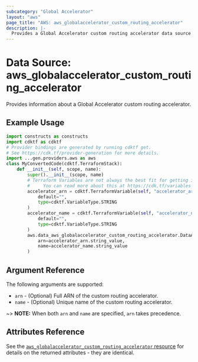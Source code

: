 ```yaml
---
subcategory: "Global Accelerator"
layout: "aws"
page_title: "AWS: aws_globalaccelerator_custom_routing_accelerator"
description: |-
  Provides a Global Accelerator custom routing accelerator data source.
---
```


# Data Source: aws_globalaccelerator_custom_routing_accelerator

Provides information about a Global Accelerator custom routing accelerator.

## Example Usage

```python
import constructs as constructs
import cdktf as cdktf
# Provider bindings are generated by running cdktf get.
# See https://cdk.tf/provider-generation for more details.
import ...gen.providers.aws as aws
class MyConvertedCode(cdktf.TerraformStack):
    def __init__(self, scope, name):
        super().__init__(scope, name)
        # Terraform Variables are not always the best fit for getting inputs in the context of Terraform CDK.
        #     You can read more about this at https://cdk.tf/variables
        accelerator_arn = cdktf.TerraformVariable(self, "accelerator_arn",
            default="",
            type=cdktf.VariableType.STRING
        )
        accelerator_name = cdktf.TerraformVariable(self, "accelerator_name",
            default="",
            type=cdktf.VariableType.STRING
        )
        aws.data_aws_globalaccelerator_custom_routing_accelerator.DataAwsGlobalacceleratorCustomRoutingAccelerator(self, "example",
            arn=accelerator_arn.string_value,
            name=accelerator_name.string_value
        )
```

## Argument Reference

The following arguments are supported:

* `arn` - (Optional) Full ARN of the custom routing accelerator.
* `name` - (Optional) Unique name of the custom routing accelerator.

~> **NOTE:** When both `arn` and `name` are specified, `arn` takes precedence.

## Attributes Reference

See the [`aws_globalaccelerator_custom_routing_accelerator` resource](/docs/providers/aws/r/globalaccelerator_custom_routing_accelerator.html) for details on the
returned attributes - they are identical.

<!-- cache-key: cdktf-0.17.0-pre.15 input-e2cabc3aadf19aa98104f7256e2d935f24153f0bb34b3f7bc449a21ddeac0560 -->